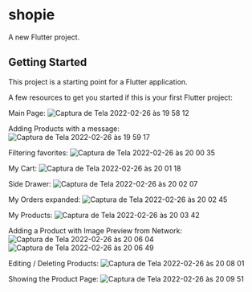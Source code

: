 # shopie

A new Flutter project.

## Getting Started

This project is a starting point for a Flutter application.

A few resources to get you started if this is your first Flutter project:

Main Page:
![Captura de Tela 2022-02-26 às 19 58 12](https://user-images.githubusercontent.com/17622567/155861647-f90a24f6-e01a-4614-9b03-904923b1940f.png)

Adding Products with a message:
![Captura de Tela 2022-02-26 às 19 59 17](https://user-images.githubusercontent.com/17622567/155861675-d03b3f4d-47e7-4eb9-90cd-c9fe44fb8f7d.png)

Filtering favorites:
![Captura de Tela 2022-02-26 às 20 00 35](https://user-images.githubusercontent.com/17622567/155861687-02dcc5ba-3e3d-48ee-af25-daaa301bca0f.png)

My Cart:
![Captura de Tela 2022-02-26 às 20 01 18](https://user-images.githubusercontent.com/17622567/155861705-9f7fa38c-a412-4a7c-9eb2-e8c0ded289b0.png)

Side Drawer:
![Captura de Tela 2022-02-26 às 20 02 07](https://user-images.githubusercontent.com/17622567/155861714-d24d67ed-ec23-4474-aa5f-906537d3fc12.png)

My Orders expanded:
![Captura de Tela 2022-02-26 às 20 02 45](https://user-images.githubusercontent.com/17622567/155861736-fd022c54-2a6b-4e98-b8e0-894b25865dfe.png)

My Products:
![Captura de Tela 2022-02-26 às 20 03 42](https://user-images.githubusercontent.com/17622567/155861759-aad7940c-5dbc-4f5a-a1e3-69f4a534ed1b.png)

Adding a Product with Image Preview from Network:
![Captura de Tela 2022-02-26 às 20 06 04](https://user-images.githubusercontent.com/17622567/155861798-193ea4a0-fff5-44a6-8ad2-ed79a234479c.png)
![Captura de Tela 2022-02-26 às 20 06 49](https://user-images.githubusercontent.com/17622567/155861810-1ed01ecb-5a58-4b6e-9ac7-30f845e6d306.png)

Editing / Deleting Products:
![Captura de Tela 2022-02-26 às 20 08 01](https://user-images.githubusercontent.com/17622567/155861831-456028cc-3535-4920-afff-f00a234f0c8f.png)

Showing the Product Page:
![Captura de Tela 2022-02-26 às 20 09 51](https://user-images.githubusercontent.com/17622567/155861864-ef60b463-f7ff-4db6-b9a2-53cc42bb3214.png)


